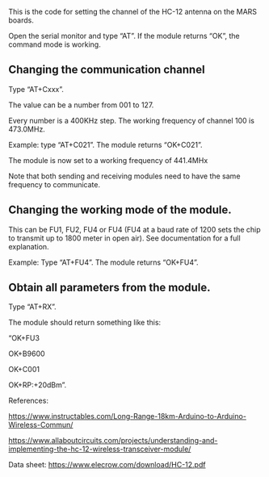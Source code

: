 This is the code for setting the channel of the HC-12 antenna on the MARS boards.

Open the serial monitor and type “AT”. If the module returns “OK”, the command mode is working.

## Changing the communication channel

Type “AT+Cxxx”.

The value can be a number from 001 to 127.

Every number is a 400KHz step. The working frequency of channel 100 is 473.0MHz.

Example: type “AT+C021”. The module returns “OK+C021”.

The module is now set to a working frequency of 441.4MHx

Note that both sending and receiving modules need to have the same frequency to communicate.

## Changing the working mode of the module.

This can be FU1, FU2, FU4 or FU4 (FU4 at a baud rate of 1200 sets the chip to transmit up to 1800 meter in open air). See documentation for a full explanation.

Example: Type “AT+FU4”. The module returns “OK+FU4”.

## Obtain all parameters from the module.

Type “AT+RX”.

The module should return something like this:

“OK+FU3

OK+B9600

OK+C001

OK+RP:+20dBm”.

References:

https://www.instructables.com/Long-Range-18km-Arduino-to-Arduino-Wireless-Commun/

https://www.allaboutcircuits.com/projects/understanding-and-implementing-the-hc-12-wireless-transceiver-module/

Data sheet: https://www.elecrow.com/download/HC-12.pdf
